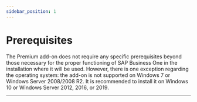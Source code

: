 ```yaml
---
sidebar_position: 1
---
```


# Prerequisites

The Premium add-on does not require any specific prerequisites beyond those necessary for the proper functioning of SAP Business One in the installation where it will be used. However, there is one exception regarding the operating system: the add-on is not supported on Windows 7 or Windows Server 2008/2008 R2. It is recommended to install it on Windows 10 or Windows Server 2012, 2016, or 2019.

---
